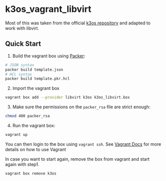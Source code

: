# k3os_vagrant_libvirt

Most of this was taken from the official [k3os repository](https://github.com/rancher/k3os/tree/master/package/packer/vagrant) and adapted to work with libvirt.

## Quick Start

1. Build the vagrant box using [Packer](https://www.packer.io/):

```bash
# JSON syntax
packer build template.json
# HCL syntax
packer build template.pkr.hcl
```

2. Import the vagrant box

```bash
vagrant box add --provider libvirt k3os k3os_libvirt.box
```

3. Make sure the permissions on the `packer_rsa` file are strict enough:
```bash
chmod 400 packer_rsa
```

4. Run the vagrant box:

```bash
vagrant up
```

You can then login to the box using `vagrant ssh`. See [Vagrant
Docs](https://www.vagrantup.com/docs/index.html) for more details on how
to use Vagrant

In case you want to start again, remove the box from vagrant and start again with step1.
```bash
vagrant box remove k3os
```
